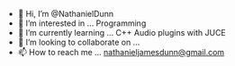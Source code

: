 - 👋 Hi, I’m @NathanielDunn
- 👀 I’m interested in ... Programming
- 🌱 I’m currently learning ... C++ Audio plugins with JUCE
- 💞️ I’m looking to collaborate on ... 
- 📫 How to reach me ... nathanieljamesdunn@gmail.com
